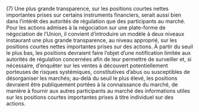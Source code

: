 (7) Une plus grande transparence, sur les positions courtes nettes importantes prises sur certains instruments financiers, serait aussi bien dans l’intérêt des autorités de régulation que des participants au marché. Pour les actions admises à la négociation sur une plate-forme de négociation de l’Union, il convient d’introduire un modèle à deux niveaux instaurant une plus grande transparence, au niveau approprié, sur les positions courtes nettes importantes prises sur des actions. À partir du seuil le plus bas, les positions devraient faire l’objet d’une notification limitée aux autorités de régulation concernées afin de leur permettre de surveiller et, si nécessaire, d’enquêter sur les ventes à découvert potentiellement porteuses de risques systémiques, constitutives d’abus ou susceptibles de désorganiser les marchés; au-delà du seuil le plus élevé, les positions devraient être publiquement portées à la connaissance du marché, de manière à fournir aux autres participants au marché des informations utiles sur les positions courtes importantes prises à titre individuel sur des actions.